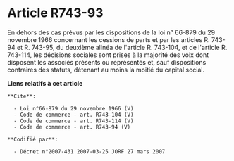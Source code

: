 # Article R743-93

En dehors des cas prévus par les dispositions de la loi n° 66-879 du 29 novembre 1966 concernant les cessions de parts et par
les articles R. 743-94 et R. 743-95, du deuxième alinéa de l'article R. 743-104, et de l'article R. 743-114, les décisions
sociales sont prises à la majorité des voix dont disposent les associés présents ou représentés et, sauf dispositions
contraires des statuts, détenant au moins la moitié du capital social.

**Liens relatifs à cet article**

	**Cite**:

	  - Loi n°66-879 du 29 novembre 1966 (V)
	  - Code de commerce - art. R743-104 (V)
	  - Code de commerce - art. R743-114 (V)
	  - Code de commerce - art. R743-94 (V)

	**Codifié par**:

	  - Décret n°2007-431 2007-03-25 JORF 27 mars 2007
